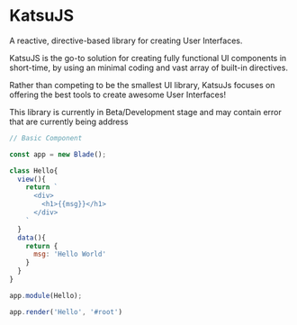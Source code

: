 # KatsuJS

A reactive, directive-based library for creating User Interfaces.

KatsuJS is the go-to solution for creating fully functional UI components in short-time, by using an minimal coding and vast array of built-in directives.

Rather than competing to be the smallest UI library, KatsuJs focuses on offering the best tools to create awesome User Interfaces!


This library is currently in Beta/Development stage and may contain error that are currently being address



```javascript
// Basic Component

const app = new Blade();

class Hello{
  view(){
    return `
      <div>
        <h1>{{msg}}</h1>
      </div>
    `
  }
  data(){
    return {
      msg: 'Hello World'
    }
  }
}

app.module(Hello);

app.render('Hello', '#root')

```
